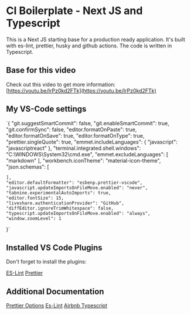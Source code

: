 # CI Boilerplate - Next JS and Typescript

This is a Next JS starting base for a production ready application. It's built with es-lint, prettier, husky and github actions. The code is written in Typescript.

## Base for this video
Check out this video to get more information: [https://youtu.be/IrPz0kd2FTk](https://youtu.be/IrPz0kd2FTk)

## My VS-Code settings

`{
    "git.suggestSmartCommit": false,
    "git.enableSmartCommit": true,
    "git.confirmSync": false,
    "editor.formatOnPaste": true,
    "editor.formatOnSave": true,
    "editor.formatOnType": true,
    "prettier.singleQuote": true,
    "emmet.includeLanguages": {
        "javascript": "javascriptreact"
    },
    "terminal.integrated.shell.windows": "C:\\WINDOWS\\System32\\cmd.exe",
    "emmet.excludeLanguages": [
        "markdown"
    ],
    "workbench.iconTheme": "material-icon-theme",
    "json.schemas": [
    
    ],
    "editor.defaultFormatter": "esbenp.prettier-vscode",
    "javascript.updateImportsOnFileMove.enabled": "never",
    "tabnine.experimentalAutoImports": true,
    "editor.fontSize": 15,
    "liveshare.authenticationProvider": "GitHub",
    "diffEditor.ignoreTrimWhitespace": false,
    "typescript.updateImportsOnFileMove.enabled": "always",
    "window.zoomLevel": 1
}`

## Installed VS Code Plugins
Don't forget to install the plugins:

[ES-Lint](https://marketplace.visualstudio.com/items?itemName=dbaeumer.vscode-eslint)
[Prettier](https://marketplace.visualstudio.com/items?itemName=esbenp.prettier-vscode)

## Additional Documentation
[Prettier Options](https://prettier.io/docs/en/options.html)
[Es-Lint](https://eslint.org/docs/user-guide/getting-started)
[Airbnb Typescript](https://www.npmjs.com/package/eslint-config-airbnb-typescript)
